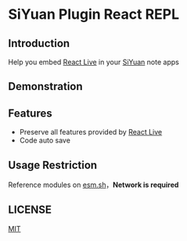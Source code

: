 # SiYuan Plugin React REPL

## Introduction

Help you embed [React Live](https://github.com/FormidableLabs/react-live) in your [SiYuan](https://github.com/siyuan-note/siyuan) note apps

## Demonstration


## Features 

* Preserve all features provided by [React Live](https://github.com/FormidableLabs/react-live)
* Code auto save

## Usage Restriction

Reference modules on [esm.sh](https://esm.sh)，**Network is required**

## LICENSE

[MIT](./LICENSE)
